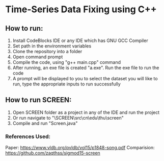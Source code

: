 # Time-Series Data Fixing using C++

## How to run:

1. Install CodeBlocks IDE or any IDE which has GNU GCC Compiler
2. Set path in the environment variables
3. Clone the repository into a folder
4. Open command prompt
5. Compile the code, using "g++ main.cpp" command
6. After running, an exe file is created "a.exe". Run the exe file to run the code
7. A prompt will be displayed to you to select the dataset you will like to run, type the appropriate inputs to run successfully

## How to run SCREEN:

1. Open SCREEN folder as a project in any of the IDE and run the project
2. Or run navigate to "\SCREEN\src\cn\edu\thu\screen"
3. Compile and run "Screen.java"

### References Used:
Paper: https://www.vldb.org/pvldb/vol15/p1848-song.pdf
Comparision: https://github.com/zaqthss/sigmod15-screen